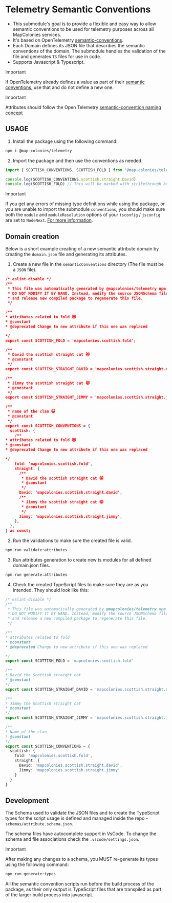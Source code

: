 # Telemetry Semantic Conventions
* This submodule's goal is to provide a flexible and easy way to allow semantic conventions to be used for telemetry purposes across all MapColonies services.
* It's based on OpenTelemetry [semantic-conventions](https://opentelemetry.io/docs/specs/semconv/).
* Each Domain defines its JSON file that describes the semantic conventions of the domain. The submodule handles the validation of the file and generates `TS` files for use in code.
* Supports Javascript & Typescript.

> [!IMPORTANT]
> If OpenTelemetry already defines a value as part of their [semantic conventions](https://opentelemetry.io/docs/specs/semconv/), use that and do not define a new one.

> [!IMPORTANT]
> Attributes should follow the Open Telemetry [semantic-convention naming concept](https://github.com/open-telemetry/semantic-conventions/blob/main/docs/messaging/messaging-spans.md#message)

## USAGE

1. Install the package using the following command:
   
```bash 
npm i @map-colonies/telemetry
 ```

2. Import the package and then use the conventions as needed.
 ```typescript
import { SCOTTISH_CONVENTIONS, SCOTTISH_FOLD } from '@map-colonies/telemetry/conventions';

console.log(SCOTTISH_CONVENTIONS.scottish.straight.David)
console.log(SCOTTISH_FOLD) // This will be marked with strikethrough because it's marked as deprecated
```

> [!IMPORTANT]
> If you get any errors of missing type definitions while using the package, or you are unable to import the submodule `conventions`, you should make sure both the `module` and `moduleResolution` options of your `tsconfig` / `jsconfig` are set to `NodeNext`. [For more information](https://www.typescriptlang.org/tsconfig#moduleResolution).

## Domain creation
Below is a short example creating of a new semantic attribute domain by creating the `domain.json` file and generating its attributes.


1. Create a new file in the `semanticConventions` directory (The file must be a `JSON` file).
```json
/* eslint-disable */
/**
 * This file was automatically generated by @mapcolonies/telemetry npm package.
 * DO NOT MODIFY IT BY HAND. Instead, modify the source JSONSchema file,
 * and release new compiled package to regenerate this file.
 */

/**
* attributes related to fold 😿
* @constant
* @deprecated Change to new attribute if this one was replaced 

*/
export const SCOTTISH_FOLD = 'mapcolonies.scottish.fold';

/**
 * David the scottish straight cat 😻
 * @constant
 */
export const SCOTTISH_STRAIGHT_DAVID = 'mapcolonies.scottish.straight.david';

/**
 * Jimmy the scottish straight cat 😾
 * @constant
 */
export const SCOTTISH_STRAIGHT_JIMMY = 'mapcolonies.scottish.straight.jimmy';

/**
 * name of the clan 😺
 * @constant
 */
export const SCOTTISH_CONVENTIONS = {
  scottish: {
    /**
* attributes related to fold 😿
* @constant
* @deprecated Change to new attribute if this one was replaced 

*/
    fold: 'mapcolonies.scottish.fold',
    straight: {
      /**
       * David the scottish straight cat 😻
       * @constant
       */
      David: 'mapcolonies.scottish.straight.david',
      /**
       * Jimmy the scottish straight cat 😾
       * @constant
       */
      Jimmy: 'mapcolonies.scottish.straight.jimmy',
    },
  },
} as const;

```

2. Run the validations to make sure the created file is valid.

```bash
npm run validate:attributes
```

3. Run attributes generation to create new ts modules for all defined domain.json files.

```bash
npm run generate:attributes
```

4. Check the created TypeScript files to make sure they are as you intended. 
They should look like this:
```typescript
/* eslint-disable */
/**
 * This file was automatically generated by @mapcolonies/telemetry npm package.
 * DO NOT MODIFY IT BY HAND. Instead, modify the source JSONSchema file,
 * and release a new compiled package to regenerate this file.
 */

/**
* attributes related to fold
* @constant
* @deprecated Change to new attribute if this one was replaced 

*/
export const SCOTTISH_FOLD = 'mapcolonies.scottish.fold'

/**
* David the Scottish straight cat
* @constant
*/
export const SCOTTISH_STRAIGHT_DAVID = 'mapcolonies.scottish.straight.david'

/**
* Jimmy the Scottish straight cat
* @constant
*/
export const SCOTTISH_STRAIGHT_JIMMY = 'mapcolonies.scottish.straight.jimmy'

/**
* Name of the clan
* @constant
*/
export const SCOTTISH_CONVENTIONS = {
  scottish: {
    fold: 'mapcolonies.scottish.fold',
    straight: {
      David: 'mapcolonies.scottish.straight.david',
      Jimmy: 'mapcolonies.scottish.straight.jimmy'
    }
  }
}
```

## Development

The Schema used to validate the JSON files and to create the TypeScript types for the script usage is defined and managed inside the repo - `schemas/attribute.schema.json`.

The schema files have autocomplete support in VsCode. To change the schema and file associations check the `.vscode/settings.json`.
> [!IMPORTANT]
> After making any changes to a schema, you MUST re-generate its types using the following command:
> ```bash
> npm run generate:types
> ```

All the semantic convention scripts run before the build process of the package, as their only output is TypeScript files that are transpiled as part of the larger build process into javascript.

